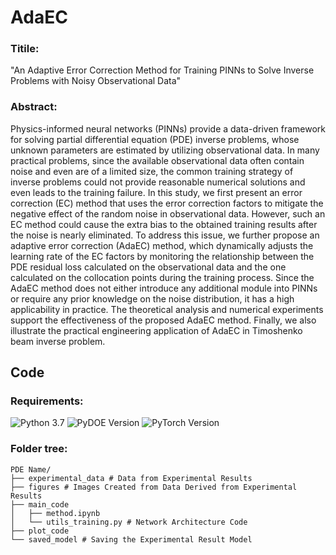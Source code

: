 # AdaEC
### Titile: 
"An Adaptive Error Correction Method for Training PINNs to Solve Inverse Problems with Noisy Observational Data"


### Abstract: 
Physics-informed neural networks (PINNs) provide a data-driven framework for solving partial differential equation (PDE) inverse problems, whose unknown parameters are estimated by utilizing observational data. In many practical problems, since the available observational data often contain noise and even are of a limited size, the common training strategy of inverse problems could not provide reasonable numerical solutions and even leads to the training failure. In this study, we first present an error correction (EC) method that uses the error correction factors to mitigate the negative effect of the random noise in observational data. However, such an EC method could cause the extra bias to the obtained training results after the noise is nearly eliminated. To address this issue, we further propose an adaptive error correction (AdaEC) method, which dynamically adjusts the learning rate of the EC factors by monitoring the relationship between the PDE residual loss calculated on the observational data and the one calculated on the collocation points during the training process. Since the AdaEC method does not either introduce any additional module into PINNs or require any prior knowledge on the noise distribution, it has a high applicability in practice. The theoretical analysis and numerical experiments support the effectiveness of the proposed AdaEC method. Finally, we also illustrate the practical engineering application of AdaEC in Timoshenko beam inverse problem.

## Code

### Requirements:

![Python 3.7](https://img.shields.io/badge/python-3.7-blue.svg)
![PyDOE Version](https://img.shields.io/badge/PyDOE-0.3.8-blue.svg)
![PyTorch Version](https://img.shields.io/badge/pytorch-1.10.0-brightgreen.svg)


### Folder tree:
```plaintext
PDE Name/
├── experimental_data # Data from Experimental Results
├── figures # Images Created from Data Derived from Experimental Results
├── main_code
│   ├── method.ipynb
│   └── utils_training.py # Network Architecture Code
├── plot_code 
└── saved_model # Saving the Experimental Result Model
